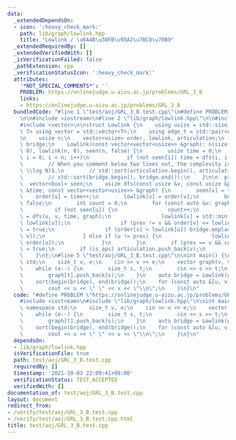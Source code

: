 ```yaml
---
data:
  _extendedDependsOn:
  - icon: ':heavy_check_mark:'
    path: lib/graph/lowlink.hpp
    title: "Lowlink / \u6A4B\u30FB\u95A2\u7BC0\u70B9"
  _extendedRequiredBy: []
  _extendedVerifiedWith: []
  _isVerificationFailed: false
  _pathExtension: cpp
  _verificationStatusIcon: ':heavy_check_mark:'
  attributes:
    '*NOT_SPECIAL_COMMENTS*': ''
    PROBLEM: https://onlinejudge.u-aizu.ac.jp/problems/GRL_3_B
    links:
    - https://onlinejudge.u-aizu.ac.jp/problems/GRL_3_B
  bundledCode: "#line 1 \"test/aoj/GRL_3_B.test.cpp\"\n#define PROBLEM \"https://onlinejudge.u-aizu.ac.jp/problems/GRL_3_B\"\
    \n\n#include <iostream>\n#line 2 \"lib/graph/lowlink.hpp\"\n\n#include <algorithm>\n\
    #include <vector>\n\nstruct Lowlink {\n    using usize = std::size_t;\n    template<class\
    \ T> using vector = std::vector<T>;\n    using edge_t = std::pair<usize, usize>;\n\
    \n    usize n;\n    vector<usize> order, lowlink, articulation;\n    vector<edge_t>\
    \ bridge;\n    Lowlink(const vector<vector<usize>> &graph): n(size(graph)), order(n,\
    \ 0), lowlink(n, 0), seen(n, false) {\n        usize time = 0;\n        for (usize\
    \ i = 0; i < n; i++)\n            if (not seen[i]) time = dfs(i, i, time, graph);\n\
    \        // When you comment below two lines out, the complexity is $\\mathcal{O}(N\
    \ \\log N)$.\n        // std::sort(articulation.begin(), articulation.end());\n\
    \        // std::sort(bridge.begin(), bridge.end());\n    }\n\n  private:\n  \
    \  vector<bool> seen;\n    usize dfs(const usize &v, const usize &prev, usize\
    \ &time, const vector<vector<usize>> &graph) {\n        seen[v] = true;\n    \
    \    order[v] = time++;\n        lowlink[v] = order[v];\n        bool is_aps =\
    \ false;\n        int count = 0;\n        for (const auto &u: graph[v]) {\n  \
    \          if (not seen[u]) {\n                count++;\n                time\
    \ = dfs(u, v, time, graph);\n                lowlink[v] = std::min(lowlink[v],\
    \ lowlink[u]);\n                if (prev != v && order[v] <= lowlink[u]) is_aps\
    \ = true;\n                if (order[v] < lowlink[u]) bridge.emplace_back(std::minmax(u,\
    \ v));\n            } else if (u != prev) {\n                lowlink[v] = std::min(lowlink[v],\
    \ order[u]);\n            }\n        }\n        if (prev == v && count >= 2) is_aps\
    \ = true;\n        if (is_aps) articulation.push_back(v);\n        return time;\n\
    \    }\n};\n#line 5 \"test/aoj/GRL_3_B.test.cpp\"\n\nint main() {\n    using namespace\
    \ std;\n    size_t v, e;\n    cin >> v >> e;\n    vector graph(v, vector<size_t>{});\n\
    \    while (e--) {\n        size_t s, t;\n        cin >> s >> t;\n        graph[s].push_back(t);\n\
    \        graph[t].push_back(s);\n    }\n    auto bridge = Lowlink(graph).bridge;\n\
    \    sort(begin(bridge), end(bridge));\n    for (const auto &[u, v]: bridge) {\n\
    \        cout << u << \" \" << v << \"\\n\";\n    }\n}\n"
  code: "#define PROBLEM \"https://onlinejudge.u-aizu.ac.jp/problems/GRL_3_B\"\n\n\
    #include <iostream>\n#include \"lib/graph/lowlink.hpp\"\n\nint main() {\n    using\
    \ namespace std;\n    size_t v, e;\n    cin >> v >> e;\n    vector graph(v, vector<size_t>{});\n\
    \    while (e--) {\n        size_t s, t;\n        cin >> s >> t;\n        graph[s].push_back(t);\n\
    \        graph[t].push_back(s);\n    }\n    auto bridge = Lowlink(graph).bridge;\n\
    \    sort(begin(bridge), end(bridge));\n    for (const auto &[u, v]: bridge) {\n\
    \        cout << u << \" \" << v << \"\\n\";\n    }\n}\n"
  dependsOn:
  - lib/graph/lowlink.hpp
  isVerificationFile: true
  path: test/aoj/GRL_3_B.test.cpp
  requiredBy: []
  timestamp: '2021-10-03 22:09:41+09:00'
  verificationStatus: TEST_ACCEPTED
  verifiedWith: []
documentation_of: test/aoj/GRL_3_B.test.cpp
layout: document
redirect_from:
- /verify/test/aoj/GRL_3_B.test.cpp
- /verify/test/aoj/GRL_3_B.test.cpp.html
title: test/aoj/GRL_3_B.test.cpp
---
```

